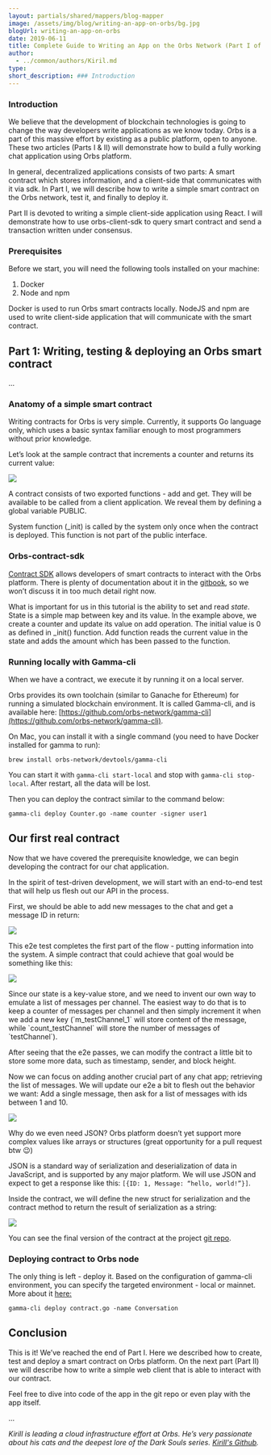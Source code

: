 ```yaml
---
layout: partials/shared/mappers/blog-mapper
image: /assets/img/blog/writing-an-app-on-orbs/bg.jpg
blogUrl: writing-an-app-on-orbs
date: 2019-06-11
title: Complete Guide to Writing an App on the Orbs Network (Part I of II)
author:
  - ../common/authors/Kiril.md
type:
short_description: ### Introduction
---
```


### Introduction

We believe that the development of blockchain technologies is going to change the way developers write applications as we know today. Orbs is a part of this massive effort by existing as a public platform, open to anyone. These two articles (Parts I & II) will demonstrate how to build a fully working chat application using Orbs platform.

In general, decentralized applications consists of two parts: A smart contract which stores information, and a client-side that communicates with it via sdk. In Part I, we will describe how to write a simple smart contract on the Orbs network, test it, and finally to deploy it.

Part II is devoted to writing a simple client-side application using React. I will demonstrate how to use orbs-client-sdk to query smart contract and send a transaction written under consensus.

### Prerequisites

Before we start, you will need the following tools installed on your machine:

1. Docker
2. Node and npm

Docker is used to run Orbs smart contracts locally. NodeJS and npm are used to write client-side application that will communicate with the smart contract.

## Part 1: Writing, testing & deploying an Orbs smart contract

...

### Anatomy of a simple smart contract

Writing contracts for Orbs is very simple. Currently, it supports Go language only, which uses a basic syntax familiar enough to most programmers without prior knowledge.

Let’s look at the sample contract that increments a counter and returns its current value:

![](/assets/img/blog/writing-an-app-on-orbs/image8-1.png)

A contract consists of two exported functions - add and get. They will be available to be called from a client application. We reveal them by defining a global variable PUBLIC.

System function (\_init) is called by the system only once when the contract is deployed. This function is not part of the public interface.

### Orbs-contract-sdk

[Contract SDK](https://github.com/orbs-network/orbs-contract-sdk) allows developers of smart contracts to interact with the Orbs platform. There is plenty of documentation about it in the [gitbook](https://orbs.gitbook.io), so we won’t discuss it in too much detail right now.

What is important for us in this tutorial is the ability to set and read _state_. State is a simple map between key and its value. In the example above, we create a counter and update its value on add operation. The initial value is 0 as defined in \_init() function. Add function reads the current value in the state and adds the amount which has been passed to the function.

### Running locally with Gamma-cli

When we have a contract, we execute it by running it on a local server.

Orbs provides its own toolchain (similar to Ganache for Ethereum) for running a simulated blockchain environment. It is called Gamma-cli, and is available here: [https://github.com/orbs-network/gamma-cli](https://github.com/orbs-network/gamma-cli).

On Mac, you can install it with a single command (you need to have Docker installed for gamma to run):

`brew install orbs-network/devtools/gamma-cli`

You can start it with `gamma-cli start-local` and stop with `gamma-cli stop-local`. After restart, all the data will be lost.

Then you can deploy the contract similar to the command below:

`gamma-cli deploy Counter.go -name counter -signer user1`

## Our first real contract

Now that we have covered the prerequisite knowledge, we can begin developing the contract for our chat application.

In the spirit of test-driven development, we will start with an end-to-end test that will help us flesh out our API in the process.

First, we should be able to add new messages to the chat and get a message ID in return:

![](/assets/img/blog/writing-an-app-on-orbs/image4-1.png)

This e2e test completes the first part of the flow - putting information into the system. A simple contract that could achieve that goal would be something like this:

![](/assets/img/blog/writing-an-app-on-orbs/image5-1.png)

Since our state is a key-value store, and we need to invent our own way to emulate a list of messages per channel. The easiest way to do that is to keep a counter of messages per channel and then simply increment it when we add a new key (\`m_testChannel_1\` will store content of the message, while \`count_testChannel\` will store the number of messages of \`testChannel\`).

After seeing that the e2e passes, we can modify the contract a little bit to store some more data, such as timestamp, sender, and block height.

Now we can focus on adding another crucial part of any chat app; retrieving the list of messages. We will update our e2e a bit to flesh out the behavior we want: Add a single message, then ask for a list of messages with ids between 1 and 10.

![](/assets/img/blog/writing-an-app-on-orbs/image9-1.png)

Why do we even need JSON? Orbs platform doesn’t yet support more complex values like arrays or structures (great opportunity for a pull request btw 😉)

JSON is a standard way of serialization and deserialization of data in JavaScript, and is supported by any major platform. We will use JSON and expect to get a response like this: `[{ID: 1, Message: “hello, world!”}]`.

Inside the contract, we will define the new struct for serialization and the contract method to return the result of serialization as a string:

![](/assets/img/blog/writing-an-app-on-orbs/image11.png)

You can see the final version of the contract at the project [git repo](https://github.com/orbs-network/conversation/blob/master/contract/contract.go).

### Deploying contract to Orbs node

The only thing is left - deploy it. Based on the configuration of gamma-cli environment, you can specify the targeted environment - local or mainnet. More about it [here:](https://orbs.gitbook.io/contract-sdk/gamma-in-depth/working-with-multiple-environments)

`gamma-cli deploy contract.go -name Conversation`

## Conclusion

This is it! We’ve reached the end of Part I. Here we described how to create, test and deploy a smart contract on Orbs platform. On the next part (Part II) we will describe how to write a simple web client that is able to interact with our contract.

Feel free to dive into code of the app in the git repo or even play with the app itself.

...

_Kirill is leading a cloud infrastructure effort at Orbs. He’s very passionate about his cats and the deepest lore of the Dark Souls series. [Kirill's Github](https://github.com/netoneko)._
